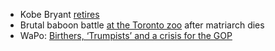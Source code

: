 * Kobe Bryant [retires](http://www.theplayerstribune.com/dear-basketball/)
* Brutal baboon battle [at the Toronto zoo](http://www.thestar.com/news/gta/2015/11/29/brutal-baboon-battle-erupts-for-throne-at-toronto-zoo-after-matriarch-dies.html) after matriarch dies
* WaPo: [Birthers, ‘Trumpists’ and a crisis for the GOP](https://www.washingtonpost.com/opinions/birthers-trumpists-and-a-crisis-for-the-gop/2015/09/04/3b3e2074-5308-11e5-8c19-0b6825aa4a3a_story.html?postshare=6381448719054051&tid=ss_tw)